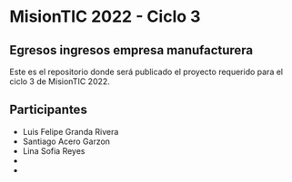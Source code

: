 # MisionTIC 2022 - Ciclo 3

## Egresos ingresos empresa manufacturera

Este es el repositorio donde será publicado el proyecto requerido para el ciclo 3 de MisionTIC 2022.


## Participantes

- Luis Felipe Granda Rivera
- Santiago Acero Garzon
- Lina Sofia Reyes
- 
-

